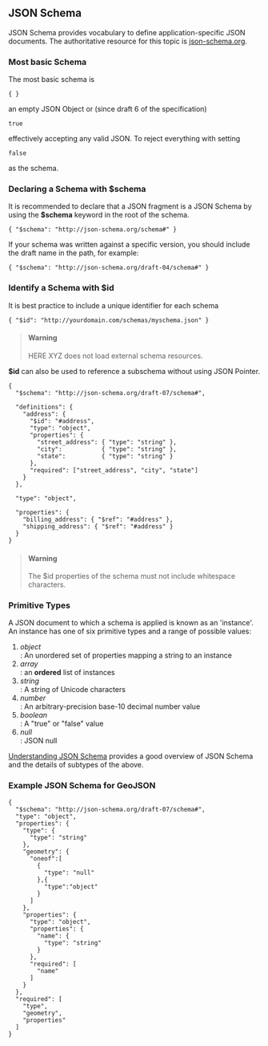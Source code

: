 ## JSON Schema

JSON Schema provides vocabulary to define application-specific JSON documents. The authoritative resource for this topic is [json-schema.org](https://json-schema.org/).

### Most basic Schema

The most basic schema is  

```json5
{ }
```

an empty JSON Object or (since draft 6 of the specification)

```json5
true
```

effectively accepting any valid JSON.
To reject everything with setting

```json5
false
```

as the schema.

### Declaring a Schema with $schema

It is recommended to declare that a JSON fragment is a JSON Schema by using the **$schema** keyword in the root of the schema.

```json5
{ "$schema": "http://json-schema.org/schema#" }
```

If your schema was written against a specific version, you should include the draft name in the path, for example:

```json5
{ "$schema": "http://json-schema.org/draft-04/schema#" }
```

### Identify a Schema with $id

It is best practice to include a unique identifier for each schema

```json5
{ "$id": "http://yourdomain.com/schemas/myschema.json" }
```

> #### Warning 
> HERE XYZ does not load external schema resources.


**$id** can also be used to reference a subschema without using JSON Pointer.

```json5
{
  "$schema": "http://json-schema.org/draft-07/schema#",

  "definitions": {
    "address": {
      "$id": "#address",
      "type": "object",
      "properties": {
        "street_address": { "type": "string" },
        "city":           { "type": "string" },
        "state":          { "type": "string" }
      },
      "required": ["street_address", "city", "state"]
    }
  },

  "type": "object",

  "properties": {
    "billing_address": { "$ref": "#address" },
    "shipping_address": { "$ref": "#address" }
  }
}
```


> #### Warning 
> The $id properties of the schema must not include whitespace characters.


### Primitive Types

A JSON document to which a schema is applied is known as an 'instance'. An instance has one of six primitive types and a range of possible values:

1. *object*  
: An unordered set of properties mapping a string to an instance
2. *array*  
: an **ordered** list of instances
3. *string*  
: A string of Unicode characters
4. *number*  
: An arbitrary-precision base-10 decimal number value
5. *boolean*  
: A "true" or "false" value</dd>
6. *null*  
: JSON null

[Understanding JSON Schema](https://json-schema.org/understanding-json-schema/) provides a good overview of JSON Schema and the details of subtypes of the above.

### Example JSON Schema for GeoJSON

```json5
{
  "$schema": "http://json-schema.org/draft-07/schema#",
  "type": "object",
  "properties": {
    "type": {
      "type": "string"
    },
    "geometry": {
      "oneof":[
        {
          "type": "null"
        },{
          "type":"object"
        }
      ]
    },
    "properties": {
      "type": "object",
      "properties": {
        "name": {
          "type": "string"
        }
      },
      "required": [
        "name"
      ]
    }
  },
  "required": [
    "type",
    "geometry",
    "properties"
  ]
}
```
